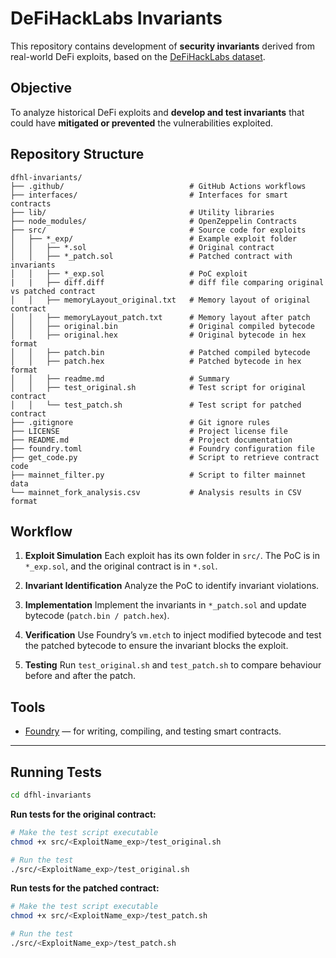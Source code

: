 # DeFiHackLabs Invariants

This repository contains development of **security invariants** derived from real-world DeFi exploits, based on the [DeFiHackLabs dataset](https://github.com/SunWeb3Sec/DeFiHackLabs/tree/main).


## Objective

To analyze historical DeFi exploits and **develop and test invariants** that could have **mitigated or prevented** the vulnerabilities exploited.


## Repository Structure

```
dfhl-invariants/
├── .github/                            # GitHub Actions workflows
├── interfaces/                         # Interfaces for smart contracts
├── lib/                                # Utility libraries
├── node_modules/                       # OpenZeppelin Contracts
├── src/                                # Source code for exploits
│   ├── *_exp/                          # Example exploit folder
│   │   ├── *.sol                       # Original contract
│   │   ├── *_patch.sol                 # Patched contract with invariants
│   │   ├── *_exp.sol                   # PoC exploit
|   |   ├── diff.diff                   # diff file comparing original vs patched contract
│   │   ├── memoryLayout_original.txt   # Memory layout of original contract
│   │   ├── memoryLayout_patch.txt      # Memory layout after patch
│   │   ├── original.bin                # Original compiled bytecode
│   │   ├── original.hex                # Original bytecode in hex format
│   │   ├── patch.bin                   # Patched compiled bytecode
│   │   ├── patch.hex                   # Patched bytecode in hex format
│   │   ├── readme.md                   # Summary
│   │   ├── test_original.sh            # Test script for original contract
│   │   └── test_patch.sh               # Test script for patched contract
├── .gitignore                          # Git ignore rules
├── LICENSE                             # Project license file
├── README.md                           # Project documentation
├── foundry.toml                        # Foundry configuration file
├── get_code.py                         # Script to retrieve contract code
├── mainnet_filter.py                   # Script to filter mainnet data
└── mainnet_fork_analysis.csv           # Analysis results in CSV format

```

## Workflow

1. **Exploit Simulation**
Each exploit has its own folder in `src/`. The PoC is in `*_exp.sol`, and the original contract is in `*.sol`.

2. **Invariant Identification**
Analyze the PoC to identify invariant violations.

3. **Implementation**
Implement the invariants in `*_patch.sol` and update bytecode (`patch.bin / patch.hex`).

4. **Verification**
Use Foundry’s `vm.etch` to inject modified bytecode and test the patched bytecode to ensure the invariant blocks the exploit.

5. **Testing**
Run `test_original.sh` and `test_patch.sh` to compare behaviour before and after the patch.


## Tools

- [Foundry](https://book.getfoundry.sh/) — for writing, compiling, and testing smart contracts.

---
## Running Tests
```bash
cd dfhl-invariants
```
**Run tests for the original contract:** 
```bash
# Make the test script executable
chmod +x src/<ExploitName_exp>/test_original.sh

# Run the test
./src/<ExploitName_exp>/test_original.sh
```

**Run tests for the patched contract:**
```bash
# Make the test script executable
chmod +x src/<ExploitName_exp>/test_patch.sh

# Run the test
./src/<ExploitName_exp>/test_patch.sh
```
